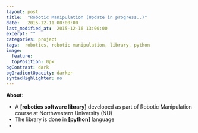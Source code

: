 ```yaml
---
layout: post
title:  "Robotic Manipulation (Update in progress..)"
date:   2015-12-11 00:00:00
last_modified_at:  2015-12-16 13:00:00
excerpt: ""
categories: project
tags:  robotics, robotic manipulation, library, python
image:
  feature: 
  topPosition: 0px
bgContrast: dark
bgGradientOpacity: darker
syntaxHighlighter: no
---
```

**About:**

* A **[robotics software library]** developed as part of Robotic Manipulation course at Northwestern University (NU)
* The library is done in **[python]** language 
* 
